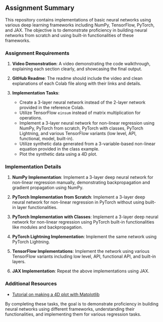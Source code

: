 ## Assignment Summary

This repository contains implementations of basic neural networks using various deep learning frameworks including NumPy, TensorFlow, PyTorch, and JAX. The objective is to demonstrate proficiency in building neural networks from scratch and using built-in functionalities of these frameworks.

### Assignment Requirements

1. **Video Demonstration**: A video demonstrating the code walkthrough, explaining each section clearly, and showcasing the final output.

2. **GitHub Readme**: The readme should include the video and clean explanations of each Colab file along with their links and details.

3. **Implementation Tasks**:
   - Create a 3-layer neural network instead of the 2-layer network provided in the reference Colab.
   - Utilize TensorFlow `einsum` instead of matrix multiplication for operations.
   - Implement a 3-layer neural network for non-linear regression using NumPy, PyTorch from scratch, PyTorch with classes, PyTorch Lightning, and various TensorFlow variants (low level, API, functional, model, built-in).
   - Utilize synthetic data generated from a 3-variable-based non-linear equation provided in the class example.
   - Plot the synthetic data using a 4D plot.

### Implementation Details

1. **NumPy Implementation**: Implement a 3-layer deep neural network for non-linear regression manually, demonstrating backpropagation and gradient propagation using NumPy.

2. **PyTorch Implementation from Scratch**: Implement a 3-layer deep neural network for non-linear regression in PyTorch without using built-in layer functionalities.

3. **PyTorch Implementation with Classes**: Implement a 3-layer deep neural network for non-linear regression using PyTorch built-in functionalities like modules and backpropagation.

4. **PyTorch Lightning Implementation**: Implement the same network using PyTorch Lightning.

5. **TensorFlow Implementations**: Implement the network using various TensorFlow variants including low level, API, functional API, and built-in layers.

6. **JAX Implementation**: Repeat the above implementations using JAX.

### Additional Resources

- [Tutorial on making a 4D plot with Matplotlib](https://www.tutorialspoint.com/how-to-make-a-4d-plot-with-matplotlib-using-arbitrary-data)

By completing these tasks, the goal is to demonstrate proficiency in building neural networks using different frameworks, understanding their functionalities, and implementing them for various regression tasks.
